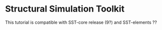 # Structural Simulation Toolkit



This tutorial is compatible with SST-core release (9?) and SST-elements ??
